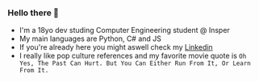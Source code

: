 ### Hello there 👋

- I'm a 18yo dev studing Computer Engineering student @ Insper
- My main languages are Python, C# and JS
- If you're already here you might aswell check my [Linkedin](https://www.linkedin.com/in/fernando-alzueta-6b722bba/)
- I really like pop culture references and my favorite movie quote is ```Oh Yes, The Past Can Hurt. But You Can Either Run From It, Or Learn From It.```
